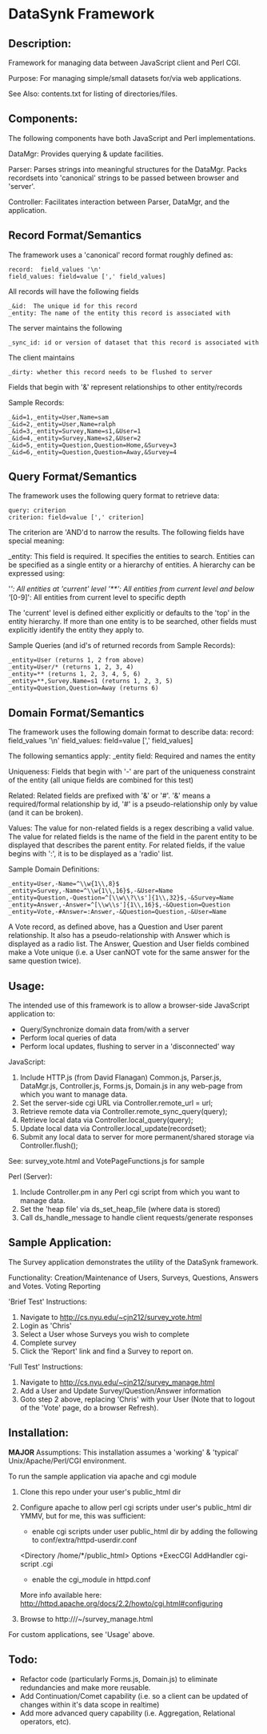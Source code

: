 DataSynk Framework
==================

Description:
----------------------------------------------------------------------
Framework for managing data between JavaScript client and Perl CGI.

Purpose:
For managing simple/small datasets for/via web applications.

See Also:
contents.txt for listing of directories/files.

Components:
----------------------------------------------------------------------
The following components have both JavaScript and Perl
implementations.

DataMgr:
  Provides querying & update facilities.

Parser:
  Parses strings into meaningful structures for the DataMgr.  Packs
  recordsets into 'canonical' strings to be passed between browser and
  'server'.

Controller:
  Facilitates interaction between Parser, DataMgr, and the application.

Record Format/Semantics
----------------------------------------------------------------------

The framework uses a 'canonical' record format roughly defined as:

    record:  field_values '\n'
    field_values: field=value [',' field_values]

All records will have the following fields

    _&id:  The unique id for this record
    _entity: The name of the entity this record is associated with

The server maintains the following

    _sync_id: id or version of dataset that this record is associated with

The client maintains

    _dirty: whether this record needs to be flushed to server

Fields that begin with '&' represent relationships to other
entity/records

Sample Records:

    _&id=1,_entity=User,Name=sam
    _&id=2,_entity=User,Name=ralph
    _&id=3,_entity=Survey,Name=s1,&User=1
    _&id=4,_entity=Survey,Name=s2,&User=2
    _&id=5,_entity=Question,Question=Home,&Survey=3
    _&id=6,_entity=Question,Question=Away,&Survey=4

Query Format/Semantics
----------------------------------------------------------------------

The framework uses the following query format to retrieve data:

    query: criterion
    criterion: field=value [',' criterion]

The criterion are 'AND'd to narrow the results.
The following fields have special meaning:

_entity:  This field is required.  It specifies the entities to
search.  Entities can be specified as a single entity or a hierarchy
of entities.  A hierarchy can be expressed using:

  '*':  All entities at 'current' level
  '**':  All entities from current level and below
  '*[0-9]': All entities from current level to specific depth

The 'current' level is defined either explicitly or defaults to the
'top' in the entity hierarchy.  If more than one entity is to be
searched, other fields must explicitly identify the entity they apply
to.

Sample Queries (and id's of returned records from Sample Records):

    _entity=User (returns 1, 2 from above)
    _entity=User/* (returns 1, 2, 3, 4)
    _entity=** (returns 1, 2, 3, 4, 5, 6)
    _entity=**,Survey.Name=s1 (returns 1, 2, 3, 5)
    _entity=Question,Question=Away (returns 6)

Domain Format/Semantics
----------------------------------------------------------------------

The framework uses the following domain format to describe data:
record:  field_values '\n'
field_values: field=value [',' field_values]

The following semantics apply:
_entity field:  Required and names the entity

Uniqueness: Fields that begin with '-' are part of the uniqueness
constraint of the entity (all unique fields are combined for this
test)

Related: Related fields are prefixed with '&' or '#'.  '&' means a
required/formal relationship by id, '#' is a pseudo-relationship only
by value (and it can be broken).

Values:  The value for non-related fields is a regex describing a
valid value.  The value for related fields is the name of the field in
the parent entity to be displayed that describes the parent entity.
For related fields, if the value begins with ':', it is to be
displayed as a 'radio' list.


Sample Domain Definitions:

    _entity=User,-Name=^\\w{1\\,8}$
    _entity=Survey,-Name=^\\w{1\\,16}$,-&User=Name
    _entity=Question,-Question=^[\\w\\?\\s']{1\\,32}$,-&Survey=Name
    _entity=Answer,-Answer=^[\\w\\s']{1\\,16}$,-&Question=Question
    _entity=Vote,-#Answer=:Answer,-&Question=Question,-&User=Name

A Vote record, as defined above, has a Question and User parent
relationship.  It also has a pseudo-relationship with Answer which is
displayed as a radio list.  The Answer, Question and User fields combined make a
Vote unique (i.e. a User canNOT vote for the same answer for the same
question twice).

Usage:
----------------------------------------------------------------------

The intended use of this framework is to allow a browser-side
JavaScript application to:
- Query/Synchronize domain data from/with a server
- Perform local queries of data
- Perform local updates, flushing to server in a 'disconnected' way

JavaScript:
1. Include HTTP.js (from David Flanagan) Common.js, Parser.js,
DataMgr.js, Controller.js, Forms.js, Domain.js in any web-page from
which you want to manage data.
2. Set the server-side cgi URL via Controller.remote_url = url;
3. Retrieve remote data via Controller.remote_sync_query(query);
4. Retrieve local data via Controller.local_query(query);
5. Update local data via Controller.local_update(recordset);
5. Submit any local data to server for more permanent/shared storage
via Controller.flush();

See:  survey_vote.html and VotePageFunctions.js for sample

Perl (Server):
1.  Include Controller.pm in any Perl cgi script from which you want
to manage data.
2.  Set the 'heap file' via ds_set_heap_file (where data is stored)
3.  Call ds_handle_message to handle client requests/generate
responses

Sample Application:
----------------------------------------------------------------------

The Survey application demonstrates the utility of the DataSynk
framework.

Functionality:
Creation/Maintenance of Users, Surveys, Questions, Answers and Votes.
Voting
Reporting

'Brief Test' Instructions:
1.  Navigate to http://cs.nyu.edu/~cjn212/survey_vote.html
2.  Login as 'Chris'
3.  Select a User whose Surveys you wish to complete
4.  Complete survey
5.  Click the 'Report' link and find a Survey to report on.

'Full Test' Instructions:
1.  Navigate to http://cs.nyu.edu/~cjn212/survey_manage.html
2.  Add a User and Update Survey/Question/Answer information
3.  Goto step 2 above, replacing 'Chris' with your User (Note that to
logout of the 'Vote' page, do a browser Refresh).

Installation:
----------------------------------------------------------------------

**MAJOR** Assumptions:  This installation assumes a 'working' &
'typical' Unix/Apache/Perl/CGI environment.

To run the sample application via apache and cgi module
1.  Clone this repo under your user's public_html dir
2.  Configure apache to allow perl cgi scripts under user's public_html dir
    YMMV, but for me, this was sufficient:

    - enable cgi scripts under user public_html dir by adding the following to conf/extra/httpd-userdir.conf

    <Directory /home/*/public_html> 
        Options +ExecCGI 
        AddHandler cgi-script .cgi 
    </Directory>

    - enable the cgi_module in httpd.conf

    More info available here:  http://httpd.apache.org/docs/2.2/howto/cgi.html#configuring

3.  Browse to http://<server>/~<user>/survey_manage.html

For custom applications, see 'Usage' above.

Todo:
----------------------------------------------------------------------

- Refactor code (particularly Forms.js, Domain.js) to eliminate
  redundancies and make more reusable.
- Add Continuation/Comet capability (i.e. so a client can be updated
  of changes within it's data scope in realtime)
- Add more advanced query capability (i.e. Aggregation, Relational
  operators, etc).
